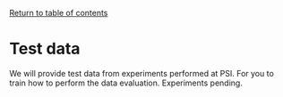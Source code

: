 [Return to table of contents](User-manual-NIQA)<br/>

# Test data
We will provide test data from experiments performed at PSI. For you to train how to perform the data evaluation.
Experiments pending.